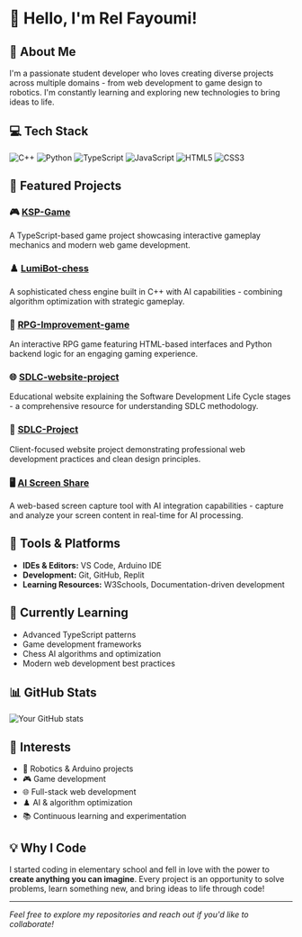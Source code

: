 # 👋 Hello, I'm Rel Fayoumi!

## 🚀 About Me
I'm a passionate student developer who loves creating diverse projects across multiple domains - from web development to game design to robotics. I'm constantly learning and exploring new technologies to bring ideas to life.

## 💻 Tech Stack
![C++](https://img.shields.io/badge/-C++-00599C?style=flat-square&logo=c%2B%2B&logoColor=white)
![Python](https://img.shields.io/badge/-Python-3776AB?style=flat-square&logo=python&logoColor=white)
![TypeScript](https://img.shields.io/badge/-TypeScript-3178C6?style=flat-square&logo=typescript&logoColor=white)
![JavaScript](https://img.shields.io/badge/-JavaScript-F7DF1E?style=flat-square&logo=javascript&logoColor=black)
![HTML5](https://img.shields.io/badge/-HTML5-E34F26?style=flat-square&logo=html5&logoColor=white)
![CSS3](https://img.shields.io/badge/-CSS3-1572B6?style=flat-square&logo=css3&logoColor=white)

## 🎯 Featured Projects

### 🎮 [KSP-Game](https://github.com/relfayoumi/KSP-Game)
A TypeScript-based game project showcasing interactive gameplay mechanics and modern web game development.

### ♟️ [LumiBot-chess](https://github.com/relfayoumi/LumiBot-chess)
A sophisticated chess engine built in C++ with AI capabilities - combining algorithm optimization with strategic gameplay.

### 🎲 [RPG-Improvement-game](https://github.com/relfayoumi/RPG-Improvement-game)
An interactive RPG game featuring HTML-based interfaces and Python backend logic for an engaging gaming experience.

### 🌐 [SDLC-website-project](https://github.com/relfayoumi/SDLC-website-project)
Educational website explaining the Software Development Life Cycle stages - a comprehensive resource for understanding SDLC methodology.

### 💼 [SDLC-Project](https://github.com/relfayoumi/SDLC-Project)
Client-focused website project demonstrating professional web development practices and clean design principles.

### 🖥️ [AI Screen Share](./screen-share.html)
A web-based screen capture tool with AI integration capabilities - capture and analyze your screen content in real-time for AI processing.

## 🔧 Tools & Platforms
- **IDEs & Editors:** VS Code, Arduino IDE
- **Development:** Git, GitHub, Replit
- **Learning Resources:** W3Schools, Documentation-driven development

## 🌱 Currently Learning
- Advanced TypeScript patterns
- Game development frameworks
- Chess AI algorithms and optimization
- Modern web development best practices

## 📊 GitHub Stats
![Your GitHub stats](https://github-readme-stats.vercel.app/api?username=relfayoumi&show_icons=true&theme=radical)

## 🎯 Interests
- 🤖 Robotics & Arduino projects
- 🎮 Game development
- 🌐 Full-stack web development
- ♟️ AI & algorithm optimization
- 📚 Continuous learning and experimentation

## 💡 Why I Code
I started coding in elementary school and fell in love with the power to **create anything you can imagine**. Every project is an opportunity to solve problems, learn something new, and bring ideas to life through code!

---
*Feel free to explore my repositories and reach out if you'd like to collaborate!*
